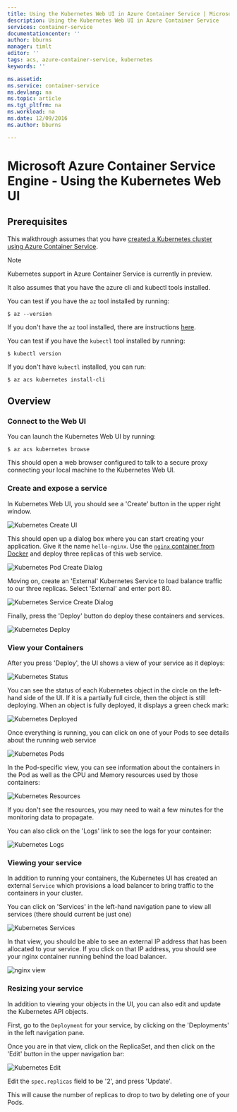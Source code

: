 ```yaml
---
title: Using the Kubernetes Web UI in Azure Container Service | Microsoft Docs
description: Using the Kubernetes Web UI in Azure Container Service
services: container-service
documentationcenter: ''
author: bburns
manager: timlt
editor: ''
tags: acs, azure-container-service, kubernetes
keywords: ''

ms.assetid: 
ms.service: container-service
ms.devlang: na
ms.topic: article
ms.tgt_pltfrm: na
ms.workload: na
ms.date: 12/09/2016
ms.author: bburns

---
```


# Microsoft Azure Container Service Engine - Using the Kubernetes Web UI

## Prerequisites
This walkthrough assumes that you have [created a Kubernetes cluster using Azure Container Service](container-service-kubernetes-walkthrough.md).

> [!NOTE]
> Kubernetes support in Azure Container Service is currently in preview.
>

It also assumes that you have the azure cli and kubectl tools installed.

You can test if you have the `az` tool installed by running:

```console
$ az --version
```

If you don't have the `az` tool installed, there are instructions [here](https://github.com/azure/azure-cli#installation).

You can test if you have the `kubectl` tool installed by running:

```console
$ kubectl version
```

If you don't have `kubectl` installed, you can run:

```console
$ az acs kubernetes install-cli
```

## Overview

### Connect to the Web UI
You can launch the Kubernetes Web UI by running:

```console
$ az acs kubernetes browse
```

This should open a web browser configured to talk to a secure proxy connecting your
local machine to the Kubernetes Web UI.

### Create and expose a service
In Kubernetes Web UI, you should see a 'Create' button in the upper right window.

![Kubernetes Create UI](media/k8s/create.png)

This should open up a dialog box where you can start creating your application.
Give it the name `hello-nginx`. Use the [`nginx` container from Docker](https://hub.docker.com/_/nginx/)
and deploy three replicas of this web service.

![Kubernetes Pod Create Dialog](media/k8s/nginx.png)

Moving on, create an 'External' Kubernetes Service to load balance traffic to our three
replicas.  Select 'External' and enter port 80.

![Kubernetes Service Create Dialog](media/k8s/service.png)

Finally, press the 'Deploy' button do deploy these containers and services.

![Kubernetes Deploy](media/k8s/deploy.png)

### View your Containers
After you press 'Deploy', the UI shows a view of your service as it deploys:

![Kubernetes Status](media/k8s/status.png)

You can see the status of each Kubernetes object in the circle on the left-hand side of the
UI. If it is a partially full circle, then the object is still deploying. When an object is fully deployed,
it displays a green check mark:

![Kubernetes Deployed](media/k8s/deployed.png)

Once everything is running, you can click on one of your Pods to see details about the running web service

![Kubernetes Pods](media/k8s/pods.png)

In the Pod-specific view, you can see information about the containers in the Pod as well as the CPU
and Memory resources used by those containers:

![Kubernetes Resources](media/k8s/resources.png)

If you don't see the resources, you may need to wait a few minutes for the monitoring data to propagate.

You can also click on the 'Logs' link to see the logs for your container:

![Kubernetes Logs](media/k8s/logs.png)

### Viewing your service
In addition to running your containers, the Kubernetes UI has created an external `Service` which
provisions a load balancer to bring traffic to the containers in your cluster.

You can click on 'Services' in the left-hand navigation pane to view all services (there should
current be just one)

![Kubernetes Services](media/k8s/service-deployed.png)

In that view, you should be able to see an external IP address that has been allocated to your service.
If you click on that IP address, you should see your nginx container running behind the
load balancer.

![nginx view](media/k8s/nginx-page.png)

### Resizing your service
In addition to viewing your objects in the UI, you can also edit and update the Kubernetes API objects.

First, go to the `Deployment` for your service, by clicking on the 'Deployments' in the left
navigation pane.

Once you are in that view, click on the ReplicaSet, and then click on the 'Edit' button in the upper
navigation bar:

![Kubernetes Edit](media/k8s/edit.png)

Edit the `spec.replicas` field to be '2', and press 'Update'.

This will cause the number of replicas to drop to two by deleting one of your Pods.

 


